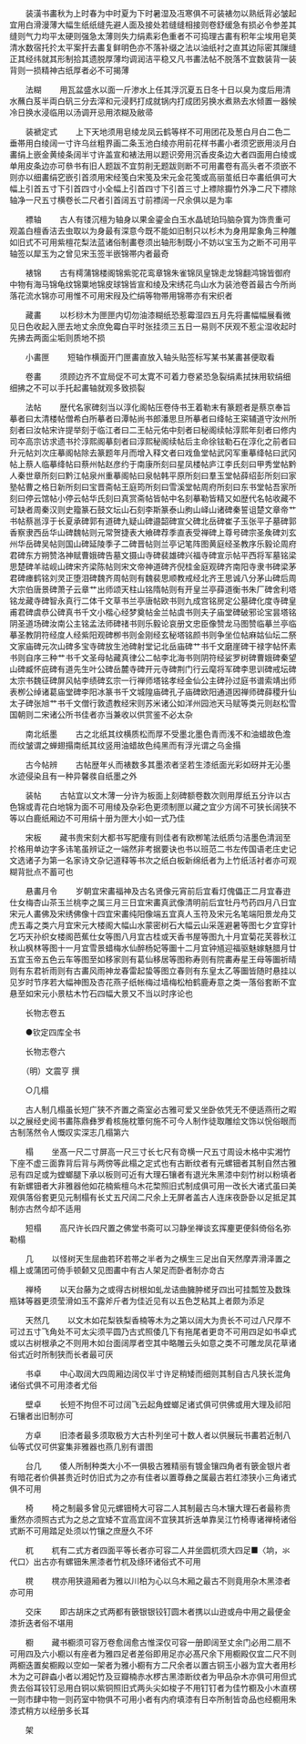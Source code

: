 <!-- { "loadSidebar": true } -->
　　装潢书畵秋为上时春为中时夏为下时暑湿及冱寒俱不可装裱勿以熟纸背必皱起宜用白滑漫薄大幅生纸纸缝先避人面及接处若缝缝相接则卷舒缓急有损必令参差其缝则气力均平太硬则强急太薄则失力绢素彩色重者不可捣理古畵有积年尘埃用皂荚清水数宿托扵太平案扞去畵复鲜明色亦不落补缀之法以油纸衬之直其边际密其隟缝正其经纬就其形制拾其遗脱厚薄均调润洁平稳又凡书畵法帖不脱落不宜数装背一装背则一损精神古纸厚者必不可揭薄

　　法糊
　　用瓦盆盛水以面一斤渗水上任其浮沉夏五日冬十日以臭为度后用清水蘸白芨半両白矾三分去滓和元浸麫打成就锅内打成团另换水煮熟去水倾置一器候冷日换水浸临用以汤调开忌用浓糊及敝帚

　　装褫定式
　　上下天地须用皂绫龙凤云鹤等样不可用团花及葱白月白二色二垂帯用白绫阔一寸许乌丝粗界画二条玉池白绫亦用前花样书畵小者须穵嵌用淡月白畵绢上嵌金黄绫条阔半寸许盖宣和裱法用以题识旁用沉香皮条边大者四面用白绫或单用皮条边亦可叅书有旧人题跋不宜剪削无题跋则断不可用畵卷有高头者不须嵌不则亦以细畵绢穵嵌引首须用宋经笺白宋笺及宋元金花笺或高丽茧纸日夲畵纸俱可大幅上引首五寸下引首四寸小全幅上引首四寸下引首三寸上褾除擫竹外净二尺下褾除轴净一尺五寸横卷长二尺者引首阔五寸前褾阔一尺余俱以是为率

　　褾轴
　　古人有镂沉檀为轴身以果金鎏金白玉水晶琥珀玛脑杂寳为饰贵重可观盖白檀香洁去虫取以为身最有深意今既不能如旧制只以杉木为身用犀象角三种雕如旧式不可用紫檀花梨法蓝诸俗制畵卷须出轴形制既小不妨以宝玉为之断不可用平轴签以犀玉为之曾见宋玉签半嵌锦帯内者最奇

　　裱锦
　　古有樗蒲锦楼阁锦紫驼花鸾章锦朱雀锦凤皇锦走龙锦翻鸿锦皆御府中物有海马锦龟纹锦粟地锦皮球锦皆宣和绫及宋绣花鸟山水为装池卷首最古今所尚落花流水锦亦可用惟不可用宋叚及纻绢等物帯用锦帯亦有宋织者

　　藏畵
　　以杉桫木为匣匣内切勿油漆糊纸恐惹霉湿四五月先将畵幅幅展看微见日色收起入匣去地丈余庶免霉白平时张挂须三五日一易则不厌观不惹尘湿收起时先拂去两面尘垢则质地不损

　　小畵匣
　　短轴作横面开门匣畵直放入轴头贴签标写某书某畵甚便取看

　　卷畵
　　须顾边齐不宜局促不可太寛不可着力卷紧恐急裂绢素拭抹用软绢细细拂之不可以手托起畵轴就观多致损裂

　　法帖
　　歴代名家碑刻当以淳化阁帖压卷侍书王着勒末有篆题者是蔡京奉旨摹者曰太清楼帖僧希白所摹者曰潭帖尚书郎潘思旦所摹者曰绛帖王寀辅道守汝州所刻者曰汝帖宋许提举刻于临江者曰二王帖元佑中刻者曰秘阁续帖淳熙年刻者曰修内司夲高宗访求遗书扵淳熙阁摹刻者曰淳熙秘阁续帖后主命徐铉勒石在淳化之前者曰升元帖刘次庄摹阁帖除去篆题年月而增入释文者曰戏鱼堂帖武冈军重摹绛帖曰武冈帖上蔡人临摹绛帖曰蔡州帖赵彦约于南康所刻曰星凤楼帖庐江李氏刻曰甲秀堂帖黔人秦世章所刻曰黔江帖泉州重摹阁帖曰泉帖韩平原所刻曰羣玉堂帖薛绍彭所刻曰家塾帖曹之格日新所刻曰宝晋斋帖王庭筠所刻曰雪溪堂帖周府所刻曰东书堂帖吾家所刻曰停云馆帖小停云帖华氏刻曰真赏斋帖皆帖中名刻摹勒皆精又如歴代名帖收藏不可缺者周秦汉则史籀篆石鼓文坛山石刻李斯篆泰山胊山峄山诸碑秦誓诅楚文章帝艹书帖蔡邕淳于长夏承碑郭有道碑九疑山碑邉韶碑宣父碑北岳碑崔子玉张平子墓碑郭香察隶西岳华山碑魏帖则元常贺捷表大飨碑荐季直表受禅碑上尊号碑宗圣矦碑刘玄州华岳碑吴帖则国山碑延陵季子二碑晋帖则兰亭记笔阵图黄庭经圣教序乐毅论周府君碑东方朔赞洛神赋曹娥碑告墓文摄山寺碑裴雄碑兴福寺碑宣示帖平西将军墓铭梁思楚碑羊祜岘山碑宋齐梁陈帖则宋文帝神道碑齐倪桂金庭观碑齐南阳寺隶书碑梁茅君碑瘗鹤铭刘灵正堕泪碑魏齐周帖则有魏裴思顺教戒经北齐王思诚八分茅山碑后周大宗伯唐景碑萧子云章艹出师颂天柱山铭隋帖则有开皇兰亭薛道衡书朱厂碑舍利塔铭龙藏寺碑智永真行二体千文草书兰亭唐帖欧书则九成宫铭房定公墓碑化度寺碑皇甫君碑虞恭公碑真书千文小楷心经梦奠帖金兰帖虞书则夫子庙堂碑破邪论宝昙塔铭阴圣道场碑汝南公主铭孟法师碑禇书则乐毅论哀册文忠臣像赞龙马图赞临摹兰亭临摹圣教阴符经度人经紫阳观碑栁书则金刚经玄秘塔铭颜书则争坐位帖麻姑仙坛二祭文家庙碑元次山碑多宝寺碑放生池碑射堂记北岳庙碑艹书千文磨崖碑干禄字帖怀素书则自序三种艹书千文圣母帖藏真律公二帖李北海书则阴符经娑罗树碑曹娥碑秦望山碑臧怀庇碑有道先生叶公碑岳麓寺碑开元寺碑荆门行云麾将军碑李思训碑戒坛碑太宗书魏征碑屏风帖李绩碑玄宗一行禅师塔铭孝经金仙公主碑孙过庭书谱索靖出师表栁公绰诸葛庙堂碑李阳冰篆书千文城隍庙碑孔子庙碑欧阳通道因禅师碑薛稷升仙太子碑张旭艹书千文僧行敦遗教经宋则苏米诸公如洋州园池天马赋等类元则赵松雪国朝则二宋诸公所书佳者亦当兼收以供赏鉴不必太杂

　　南北纸墨
　　古之北纸其纹横质松而厚不受墨北墨色青而浅不和油蜡故色澹而纹皱谓之蝉翅搨南纸其纹竖用油蜡故色纯黑而有浮光谓之乌金搨

　　古今帖辨
　　古帖歴年乆而裱数多其墨浓者坚若生漆纸面光彩如砑并无沁墨水迹侵染且有一种异馨彂自纸墨之外

　　装帖
　　古帖宜以文木薄一分许为板面上刻碑额卷数次则用厚纸五分许以古色锦或青花白地锦为面不可用绫及杂彩色更须制匣以藏之宜少方阔不可狭长阔狭不等以白鹿纸厢边不可用绢十册为匣大小如一式乃佳

　　宋板
　　藏书贵宋刻大都书写肥痩有则佳者有欧栁笔法纸质匀洁墨色清润至扵格用单边字多讳笔虽辨证之一端然非考据要诀也书以班范二书左传国语老庄史记文选诸子为第一名家诗文杂记道释等书次之纸白板新绵纸者为上竹纸活衬者亦可观糊背批点不蓄可也

　　悬畵月令
　　岁朝宜宋畵福神及古名贤像元宵前后宜看灯傀儡正二月宜春逰仕女梅杏山茶玉兰桃李之属三月三日宜宋畵真武像清明前后宜牡丹芍药四月八日宜宋元人畵佛及宋绣佛像十四宜宋畵纯阳像端五宜真人玉符及宋元名笔端阳景龙舟艾虎五毒之类六月宜宋元大楼阁大幅山水蒙密树石大幅云山采莲避暑等图七夕宜穿针乞巧天孙织女楼阁芭蕉仕女等图八月宜古桂或天香书屋等图九十月宜菊花芙蓉秋江秋山枫林等图十一月宜雪景蜡梅水仙醉杨妃等圗十二月宜钟馗迎福驱魅嫁魅腊月廿五宜玉帝五色云车等图至如移家则有葛仙移居等图称寿则有院畵寿星王母等圗祈晴则有东君祈雨则有古畵风雨神龙春雷起蛰等图立春则有东皇太乙等圗皆随时悬挂以见岁时节序若大幅神图及杏花燕子纸帐梅过墙梅松柏鹤鹿寿意之类一落俗套断不宜悬至如宋元小景枯木竹石四幅大景又不当以时序论也

　　长物志卷五

　　●钦定四库全书

　　长物志卷六

　　（明）文震亨 撰

　　○几榻

　　古人制几榻虽长短广狭不齐置之斋室必古雅可爱又坐卧依凭无不便适燕衎之暇以之展经史阅书畵陈鼎彝罗肴核施枕簟何施不可今人制作徒取雕绘文饰以恱俗眼而古制荡然令人慨叹实深志几榻第六

　　榻
　　坐髙一尺二寸屏高一尺三寸长七尺有竒横一尺五寸周设木格中实湘竹下座不虚三面靠背后背与两傍等此榻之定式也有古断纹者有元螺钿者其制自然古雅忌有四足或为螳螂腿下承以板则可近有大理石镶者有退光朱黑漆中刻竹树以粉填者有新螺钿者大非雅器他如花楠紫檀乌木花棃照旧式制成俱可用一改长大诸式虽曰美观俱落俗套更见元制榻有长丈五尺阔二尺余上无屏者盖古人连床夜卧卧以足抵足其制亦古然今却不适用

　　短榻
　　高尺许长四尺置之佛堂书斋可以习静坐禅谈玄挥麈更便斜倚俗名弥勒榻

　　几
　　以怪树天生屈曲若环若帯之半者为之横生三足出自天然摩弄滑泽置之榻上或蒲团可倚手顿颡又见图畵中有古人架足而卧者制亦竒古

　　禅椅
　　以天台藤为之或得古树根如虬龙诘曲臃肿槎牙四出可挂瓢笠及数珠瓶钵等器更须莹滑如玉不露斧斤者为佳近见有以五色芝粘其上者颇为添足

　　天然几
　　以文木如花梨铁梨香楠等木为之第以阔大为贵长不可过八尺厚不可过五寸飞角处不可太尖须平圆乃古式照倭几下有拖尾者更竒不可用四足如书卓式或以古树根承之不则用木如台面阔厚者空其中略雕云头如意之类不可雕龙凤花草诸俗式近时所制狭而长者最可厌

　　书卓
　　中心取阔大四周厢边阔仅半寸许足稍矮而细则其制自古凡狭长混角诸俗式俱不可用漆者尤俗

　　壁卓
　　长短不拘但不可过阔飞云起角螳螂足诸式俱可供佛或用大理及祁阳石镶者出旧制亦可

　　方卓
　　旧漆者最多须取极方大古朴列坐可十数人者以供展玩书畵若近制八仙等式仅可供宴集非雅器也燕几别有谱图

　　台几
　　倭人所制种类大小不一俱极古雅精丽有镀金镶四角者有篏金银片者有暗花者价俱甚贵近时仿旧式为之亦有佳者以置尊彝之属最古若红漆狭小三角诸式俱不可用

　　椅
　　椅之制最多曾见元螺钿椅大可容二人其制最古乌木镶大理石者最称贵重然亦须照古式为之总之宜矮不宜高宜阔不宜狭其折迭单靠吴江竹椅専诸禅椅诸俗式断不可用踏足处须以竹镶之庶歴久不坏

　　杌
　　杌有二式方者四面平等长者亦可容二人并坐圆杌须大四足■〈垧，氺代口〉出古亦有螺钿朱黑漆者竹杌及绦环诸俗式不可用

　　櫈
　　櫈亦用狭邉厢者为雅以川柏为心以乌木厢之最古不则竟用杂木黑漆者亦可用

　　交床
　　即古胡床之式两都有篏银银铰钉圆木者携以山逰或舟中用之最便金漆折迭者俗不堪用

　　櫉
　　藏书櫉须可容万卷愈阔愈古惟深仅可容一册即阔至丈余门必用二扇不可用四及六小櫉以有座者为雅四足者差俗即用足亦必髙尺余下用櫉殿仅宜二尺不则两櫉迭置矣櫉殿以空如一架者为雅小櫉有方二尺余者以置古铜玉小器为宜大者用杉木为之可辟螙小者以湘妃竹及豆瓣楠赤水椤古黑漆断纹者为甲品杂木亦俱可用但式贵去俗耳铰钉忌用白铜以紫铜照旧式两头尖如梭子不用钉钉者为佳竹櫉及小木直楞一则市肆中物一则药室中物俱不可用小者有内府填漆有日夲所制皆竒品也经櫉用朱漆式稍方以经册多长耳

　　架
